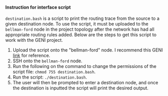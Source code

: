 #### Instruction for interface script
`destination.bash` is a script to print the routing trace from the source to a given destination node. To use the script, it must be uploaded to the `bellman-ford` node in the project topology after the network has had all appropriate routing rules added. Below are the steps to get this script to work with the GENI project.
1. Upload the script onto the "bellman-ford" node. I recommend this GENI [link](http://groups.geni.net/geni/wiki/GENIExperimenter/Tutorials/GENI_Desktop_and_GEMINI_runcmd/ExecuteExperiment) for reference.
2. SSH onto the `bellman-ford` node.
3. Run the following on the command to change the permissions of the script file: ```chmod 755 destination.bash```.
4. Run the script: ```./destination.bash```.
5. The user will then be prompted to enter a destination node, and once the destination is inputted the script will print the desired output.

